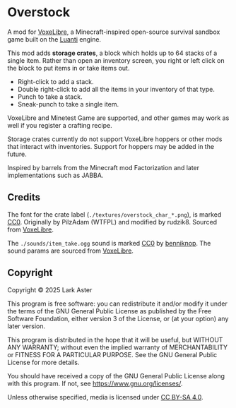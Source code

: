 # Overstock

A mod for [VoxeLibre](https://content.luanti.org/packages/Wuzzy/mineclone2/), a
Minecraft-inspired open-source survival sandbox game built on the
[Luanti](https://www.luanti.org/) engine.

This mod adds **storage crates**, a block which holds up to 64 stacks of a
single item. Rather than open an inventory screen, you right or left click on
the block to put items in or take items out.

- Right-click to add a stack.
- Double right-click to add all the items in your inventory of that type.
- Punch to take a stack.
- Sneak-punch to take a single item.

VoxeLibre and Minetest Game are supported, and other games may work as well if
you register a crafting recipe.

Storage crates currently do not support VoxeLibre hoppers or other mods that
interact with inventories. Support for hoppers may be added in the future.

Inspired by barrels from the Minecraft mod Factorization and later
implementations such as JABBA.

## Credits

The font for the crate label (`./textures/overstock_char_*.png`), is marked
[CC0](https://creativecommons.org/publicdomain/zero/1.0/). Originally by
PilzAdam (WTFPL) and modified by rudzik8. Sourced from
[VoxeLibre](https://git.minetest.land/VoxeLibre/VoxeLibre/src/branch/master/mods/ITEMS/mcl_signs).

The `./sounds/item_take.ogg` sound is marked
[CC0](https://creativecommons.org/publicdomain/zero/1.0/) by
[benniknop](https://freesound.org/people/benniknop/sounds/317848/). The sound
params are sourced from
[VoxeLibre](https://git.minetest.land/VoxeLibre/VoxeLibre/src/commit/e8c4718483b7383a3b4400d6b6d5613151a5c872/mods/ENTITIES/mcl_item_entity).

## Copyright

Copyright © 2025 Lark Aster

This program is free software: you can redistribute it and/or modify it under
the terms of the GNU General Public License as published by the Free Software
Foundation, either version 3 of the License, or (at your option) any later
version.

This program is distributed in the hope that it will be useful, but WITHOUT ANY
WARRANTY; without even the implied warranty of MERCHANTABILITY or FITNESS FOR A
PARTICULAR PURPOSE. See the GNU General Public License for more details.

You should have received a copy of the GNU General Public License along with
this program. If not, see <https://www.gnu.org/licenses/>.

Unless otherwise specified, media is licensed under [CC BY-SA
4.0](https://creativecommons.org/licenses/by-sa/4.0/).
